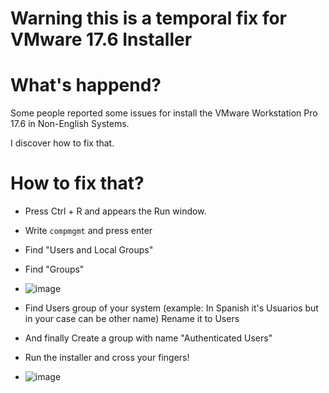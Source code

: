 # Warning this is a temporal fix for VMware 17.6 Installer

# What's happend?

Some people reported some issues for install the VMware Workstation Pro 17.6 in Non-English Systems.

I discover how to fix that.

# How to fix that?

- Press Ctrl + R and appears the Run window.
- Write `compmgmt` and press enter
- Find "Users and Local Groups"
- Find "Groups"
- ![image](https://github.com/user-attachments/assets/dea9874b-c49d-40e9-83bb-3c1805d7b20c)

- Find Users group of your system (example: In Spanish it's Usuarios but in your case can be other name) Rename it to Users
- And finally Create a group with name "Authenticated Users"
- Run the installer and cross your fingers!

- ![image](https://github.com/user-attachments/assets/9fa170da-c067-4d57-b912-4d09f107f922)
